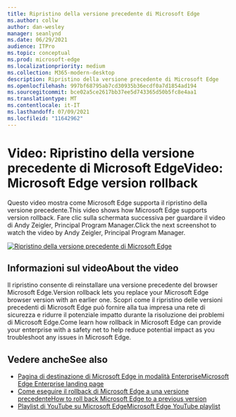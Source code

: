 ```yaml
---
title: Ripristino della versione precedente di Microsoft Edge
ms.author: collw
author: dan-wesley
manager: seanlynd
ms.date: 06/29/2021
audience: ITPro
ms.topic: conceptual
ms.prod: microsoft-edge
ms.localizationpriority: medium
ms.collection: M365-modern-desktop
description: Ripristino della versione precedente di Microsoft Edge
ms.openlocfilehash: 997bf68795ab7cd30935b36ecdf0a7d1854ad194
ms.sourcegitcommit: bce02a5ce2617bb37ee5d743365d50b5fc8e4aa1
ms.translationtype: MT
ms.contentlocale: it-IT
ms.lasthandoff: 07/09/2021
ms.locfileid: "11642962"
---
```

# <a name="video-microsoft-edge-version-rollback"></a><span data-ttu-id="9cd94-103">Video: Ripristino della versione precedente di Microsoft Edge</span><span class="sxs-lookup"><span data-stu-id="9cd94-103">Video: Microsoft Edge version rollback</span></span>

<span data-ttu-id="9cd94-104">Questo video mostra come Microsoft Edge supporta il ripristino della versione precedente.</span><span class="sxs-lookup"><span data-stu-id="9cd94-104">This video shows how Microsoft Edge supports version rollback.</span></span> <span data-ttu-id="9cd94-105">Fare clic sulla schermata successiva per guardare il video di Andy Zeigler, Principal Program Manager.</span><span class="sxs-lookup"><span data-stu-id="9cd94-105">Click the next screenshot to watch the video by Andy Zeigler, Principal Program Manager.</span></span>

[![Ripristino della versione precedente di Microsoft Edge](media/microsoft-edge-video-version-rollback/0.png)](http://www.youtube.com/watch?v=pXhXHvKUa_c "Microsoft Edge version rollback")

## <a name="about-the-video"></a><span data-ttu-id="9cd94-107">Informazioni sul video</span><span class="sxs-lookup"><span data-stu-id="9cd94-107">About the video</span></span>

<span data-ttu-id="9cd94-108">Il ripristino consente di reinstallare una versione precedente del browser Microsoft Edge.</span><span class="sxs-lookup"><span data-stu-id="9cd94-108">Version rollback lets you replace your Microsoft Edge browser version with an earlier one.</span></span> <span data-ttu-id="9cd94-109">Scopri come il ripristino delle versioni precedenti di Microsoft Edge può fornire alla tua impresa una rete di sicurezza e ridurre il potenziale impatto durante la risoluzione dei problemi di Microsoft Edge.</span><span class="sxs-lookup"><span data-stu-id="9cd94-109">Come learn how rollback in Microsoft Edge can provide your enterprise with a safety net to help reduce potential impact as you troubleshoot any issues in Microsoft Edge.</span></span>

## <a name="see-also"></a><span data-ttu-id="9cd94-110">Vedere anche</span><span class="sxs-lookup"><span data-stu-id="9cd94-110">See also</span></span>

- [<span data-ttu-id="9cd94-111">Pagina di destinazione di Microsoft Edge in modalità Enterprise</span><span class="sxs-lookup"><span data-stu-id="9cd94-111">Microsoft Edge Enterprise landing page</span></span>](https://aka.ms/EdgeEnterprise)
- [<span data-ttu-id="9cd94-112">Come eseguire il rollback di Microsoft Edge a una versione precedente</span><span class="sxs-lookup"><span data-stu-id="9cd94-112">How to roll back Microsoft Edge to a previous version</span></span>](edge-learnmore-rollback.md)
- [<span data-ttu-id="9cd94-113">Playlist di YouTube su Microsoft Edge</span><span class="sxs-lookup"><span data-stu-id="9cd94-113">Microsoft Edge YouTube playlist</span></span>](https://www.youtube.com/playlist?list=PLXtHYVsvn_b-uXh1tMeYpT-0iD8tD3tFy)

